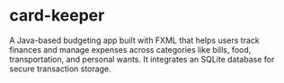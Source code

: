 # card-keeper
A Java-based budgeting app built with FXML that helps users track finances and manage expenses across categories like bills, food, transportation, and personal wants. It integrates an SQLite database for secure transaction storage.
